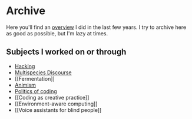# Archive
Here you'll find an [overview](projects/index.md) I did in the last few years. I try to archive here as good as possible, but I'm lazy at times.

## Subjects I worked on or through
- [Hacking](projects/themes/Hacking.md)
- [Multispecies Discourse](projects/themes/Multispecies%20Discourse.md)
- [[Fermentation]]
- [Animism](topics/Animism.md)
- [Politics of coding](projects/themes/Politics%20of%20coding.md)
- [[Coding as creative practice]]
- [[Environment-aware computing]]
- [[Voice assistants for blind people]]